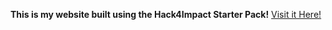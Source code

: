 **This is my website built using the Hack4Impact Starter Pack!**
[Visit it Here!](https://sribala20.github.io)
